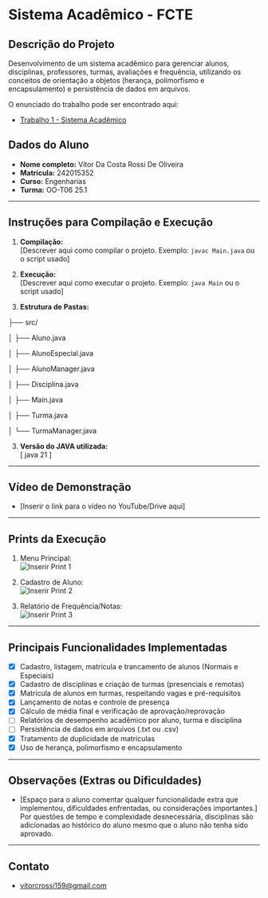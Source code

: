 # Sistema Acadêmico - FCTE

## Descrição do Projeto

Desenvolvimento de um sistema acadêmico para gerenciar alunos, disciplinas, professores, turmas, avaliações e frequência, utilizando os conceitos de orientação a objetos (herança, polimorfismo e encapsulamento) e persistência de dados em arquivos.

O enunciado do trabalho pode ser encontrado aqui:
- [Trabalho 1 - Sistema Acadêmico](https://github.com/lboaventura25/OO-T06_2025.1_UnB_FCTE/blob/main/trabalhos/ep1/README.md)

## Dados do Aluno

- **Nome completo:** Vítor Da Costa Rossi De Oliveira
- **Matrícula:** 242015352
- **Curso:** Engenharias
- **Turma:** OO-T06 25.1

---

## Instruções para Compilação e Execução

1. **Compilação:**  
   [Descrever aqui como compilar o projeto. Exemplo: `javac Main.java` ou o script usado]

2. **Execução:**  
   [Descrever aqui como executar o projeto. Exemplo: `java Main` ou o script usado]

3. **Estrutura de Pastas:**  

  ├── src/
  
  │ ├── Aluno.java
  
  │ ├── AlunoEspecial.java
  
  │ ├── AlunoManager.java
  
  │ ├── Disciplina.java
  
  │ ├── Main.java
  
  │ ├── Turma.java
  
  │ └── TurmaManager.java
 
3. **Versão do JAVA utilizada:**  
    [ java 21 ]
---

## Vídeo de Demonstração

- [Inserir o link para o vídeo no YouTube/Drive aqui]

---

## Prints da Execução

1. Menu Principal:  
   ![Inserir Print 1](caminho/do/print1.png)

2. Cadastro de Aluno:  
   ![Inserir Print 2](caminho/do/print2.png)

3. Relatório de Frequência/Notas:  
   ![Inserir Print 3](caminho/do/print3.png)

---

## Principais Funcionalidades Implementadas

- [X] Cadastro, listagem, matrícula e trancamento de alunos (Normais e Especiais)
- [X] Cadastro de disciplinas e criação de turmas (presenciais e remotas)
- [X] Matrícula de alunos em turmas, respeitando vagas e pré-requisitos
- [X] Lançamento de notas e controle de presença
- [X] Cálculo de média final e verificação de aprovação/reprovação
- [ ] Relatórios de desempenho acadêmico por aluno, turma e disciplina
- [ ] Persistência de dados em arquivos (.txt ou .csv)
- [X] Tratamento de duplicidade de matrículas
- [X] Uso de herança, polimorfismo e encapsulamento

---

## Observações (Extras ou Dificuldades)

- [Espaço para o aluno comentar qualquer funcionalidade extra que implementou, dificuldades enfrentadas, ou considerações importantes.]
 Por questões de tempo e complexidade desnecessária, disciplinas são adicionadas ao histórico do aluno mesmo que o aluno não tenha sido aprovado.
---

## Contato

- vitorcrossi159@gmail.com
